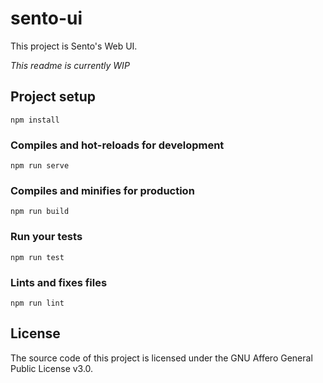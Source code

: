 # sento-ui

This project is Sento's Web UI.

_This readme is currently WIP_

## Project setup
```
npm install
```

### Compiles and hot-reloads for development
```
npm run serve
```

### Compiles and minifies for production
```
npm run build
```

### Run your tests
```
npm run test
```

### Lints and fixes files
```
npm run lint
```

## License

The source code of this project is licensed under the GNU Affero General
Public License v3.0.
